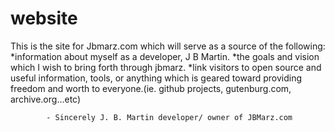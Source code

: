 # website
This is the site for Jbmarz.com which will serve as a source of the following:
*information about myself as a developer, J B Martin.
*the goals and vision which I wish to bring forth through jbmarz.
*link visitors to open source and useful information, tools, or anything which is geared toward providing freedom and worth to everyone.(ie. github projects, gutenburg.com, archive.org...etc)

   
            - Sincerely J. B. Martin developer/ owner of JBMarz.com
